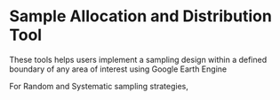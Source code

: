 # Sample Allocation and Distribution Tool
These tools helps users implement a sampling design within a defined boundary of any area of interest using Google Earth Engine

For Random and Systematic sampling strategies,  
